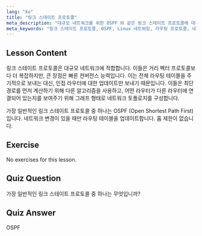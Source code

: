 ```yaml
---
lang: "ko"
title: "링크 스테이트 프로토콜"
meta_description: "대규모 네트워크를 위한 OSPF 와 같은 링크 스테이트 프로토콜에 대해 알아보세요. 이들의 빠른 컨버전스와 라우팅 테이블 업데이트 방식을 이해하세요. Linux 네트워킹 여정을 시작하세요!"
meta_keywords: "링크 스테이트 프로토콜, OSPF, Linux 네트워킹, 라우팅 프로토콜, 네트워크 토폴로지, 초급"
---
```


## Lesson Content

링크 스테이트 프로토콜은 대규모 네트워크에 적합합니다. 이들은 거리 벡터 프로토콜보다 더 복잡하지만, 큰 장점은 빠른 컨버전스 능력입니다. 이는 전체 라우팅 테이블을 주기적으로 보내는 대신, 인접 라우터에 대한 업데이트만 보내기 때문입니다. 이들은 최단 경로를 먼저 계산하기 위해 다른 알고리즘을 사용하고, 어떤 라우터가 다른 라우터에 연결되어 있는지를 보여주기 위해 그래프 형태로 네트워크 토폴로지를 구성합니다.

가장 일반적인 링크 스테이트 프로토콜 중 하나는 OSPF (Open Shortest Path First) 입니다. 네트워크 변경이 있을 때만 라우팅 테이블을 업데이트합니다. 홉 제한이 없습니다.

## Exercise

No exercises for this lesson.

## Quiz Question

가장 일반적인 링크 스테이트 프로토콜 중 하나는 무엇입니까?

## Quiz Answer

OSPF
